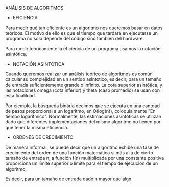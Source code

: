 
ANÁLISIS DE ALGORITMOS

- EFICIENCIA

Para medir qué tan eficiente es un algoritmo nos queremos basar en datos teóricos. El motivo
de ello es que el tiempo que tardará en ejecutarse un programa no solo depende del código
sinó también del hardware.

Para medir teóricamente la eficiencia de un programa usamos la notación asintótica.

- NOTACIÓN ASINTÓTICA

Cuando queremos realizar un análisis teórico de algoritmos es común calcular su complejidad
en un sentido asintotico, es decir, para un tamaño de entrada suficientemente grande o 
infinito. La cota superior asintótica, y las notaciones omega (cota inferior) y theta (caso
promedio) se usan con esta finalildad. 

Por ejemplo, la búsqueda binária decimos que se ejecuta en una cantdad de pasos proporcional
a un logaritmo, en O(log(n)), coloquialmente "En tiempo logarítmico". Normalmente, las 
estimaciones asintóticas se utilizan dado que diferentes implementaciones del mismo algoritmo
no tienen por qué tener la misma eficiéncia.

- ORDENES DE CRECIMIENTO

De manera informal, se puede decir que un algoritmo exhibe una tase de crecimiento del orden
de una función matemática si más allá de cierto tamaño de entrada n, a función f(n) multiplicada
por una constante positiva proporciona un límite superior o límite para el tiempo de ejecución 
de un algoritmo.

Es decir, para un tamaño de entrada dado n mayor que algn
